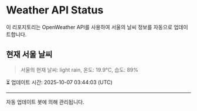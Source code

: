 
# Weather API Status

이 리포지토리는 OpenWeather API를 사용하여 서울의 날씨 정보를 자동으로 업데이트합니다.

## 현재 서울 날씨
> 서울의 현재 날씨: light rain, 온도: 19.9°C, 습도: 89%

⏳ 업데이트 시간: 2025-10-07 03:44:03 (UTC)

---
자동 업데이트 봇에 의해 관리됩니다.
